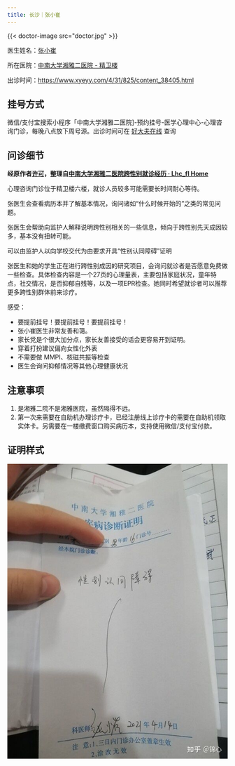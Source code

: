 ```yaml
---
title: 长沙｜张小崔
---
```


{{< doctor-image src="doctor.jpg" >}}

医生姓名：[张小崔](https://www.haodf.com/doctor/4995462606.html)

所在医院：[中南大学湘雅二医院 - 精卫楼](https://amap.com/place/B0FFGCX8WS)

出诊时间：<https://www.xyeyy.com/4/31/825/content_38405.html>

## 挂号方式

微信/支付宝搜索小程序「中南大学湘雅二医院]-预约挂号-医学心理中心-心理咨询门诊，每晚八点放下周号源。出诊时间可在 [好大夫在线](https://www.haodf.com/doctor/4995462606/xinxi-menzhen.html) 查询

## 问诊细节

**经原作者[许可](https://github.com/mtf-wiki/MtF-wiki/issues/481#issuecomment-1146789611)，整理自[中南大学湘雅二医院跨性别就诊经历 · Lhc_fl Home](https://lhcfl.github.io/2021/04/16/%E4%B8%AD%E5%8D%97%E5%A4%A7%E5%AD%A6%E6%B9%98%E9%9B%85%E4%BA%8C%E5%8C%BB%E9%99%A2%E6%B8%B8%E8%AE%B0/)**

心理咨询门诊位于精卫楼六楼，就诊人员较多可能需要长时间耐心等待。

张医生会查看病历本并了解基本情况，询问诸如“什么时候开始的”之类的常见问题。

张医生会帮助向监护人解释说明跨性别相关的一些信息，倾向于跨性别先天成因较多，基本没有扭转可能。

可以由监护人以向学校交代为由要求开具“性别认同障碍”证明

张医生和她的学生正在进行跨性别成因的研究项目，会询问就诊者是否愿意免费做一些检查。具体检查内容是一个27页的心理量表，主要包括家庭状况，童年特点，社交情况，是否抑郁自残等，以及一项EPR检查。她同时希望就诊者可以推荐更多跨性别群体前来诊疗。

感受：

- 要提前挂号！要提前挂号！要提前挂号！
- 张小崔医生非常友善和蔼。
- 家长党是个很大加分点，家长友善接受的话会更容易开到证明。
- 穿着打扮建议偏向女性化外表
- 不需要做 MMPI、核磁共振等检查
- 医生会询问抑郁情况等其他心理健康状况

## 注意事项

1. 是湘雅二院不是湘雅医院，虽然隔得不远。
1. 第一次来需要在自助机办理诊疗卡，已经注册线上诊疗卡的需要在自助机领取实体卡。另需要在一楼缴费窗口购买病历本，支持使用微信/支付宝付款。

## 证明样式

![诊断证明](proof.jpg)
